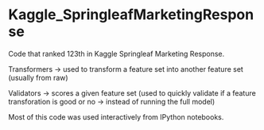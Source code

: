 # Kaggle_SpringleafMarketingResponse

Code that ranked 123th in Kaggle Springleaf Marketing Response.

Transformers -> used to transform a feature set into another feature set (usually from raw)

Validators -> scores a given feature set (used to quickly validate if a feature transforation is good or no -> instead of running the full model)

Most of this code was used interactively from IPython notebooks.
